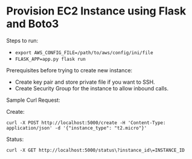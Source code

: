 # Provision EC2 Instance using Flask and Boto3

Steps to run:

- `export AWS_CONFIG_FILE=/path/to/aws/config/ini/file`
- `FLASK_APP=app.py flask run`

Prerequisites before trying to create new instance:

- Create key pair and store private file if you want to SSH.
- Create Security Group for the instance to allow inbound calls.

Sample Curl Request:

Create:

```
curl -X POST http://localhost:5000/create -H 'Content-Type: application/json' -d '{"instance_type": "t2.micro"}'
```

Status:

```
curl -X GET http://localhost:5000/status\?instance_id\=INSTANCE_ID
```
